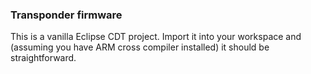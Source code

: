 ### Transponder firmware

This is a vanilla Eclipse CDT project. Import it into your workspace and (assuming you have ARM cross compiler installed) it should be straightforward.